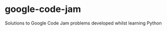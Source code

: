 google-code-jam
===============

Solutions to Google Code Jam problems developed whilst learning Python